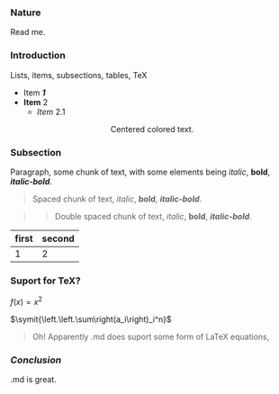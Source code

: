 
### Nature

Read me.

### **Introduction**

Lists, items, subsections, tables, TeX

* Item ***1***
* **Item** 2
   * *Item* 2.1
   
<p style="text-align:center; color=blue">Centered colored text.</p>
   
### Subsection
   
Paragraph, some chunk of text, with some elements being *italic*, **bold**, ***italic-bold***.

> Spaced chunk of text, *italic*, **bold**, ***italic-bold***.

>> Double spaced chunk of text, *italic*, **bold**, ***italic-bold***.

| first | second |
|---|---|
| 1 | 2 |

### Suport for TeX?

$f(x)=x^2$

$\symit{\left.\left.\sum\right(a_i\right)_i^n}$

> Oh! Apparently .md does suport some form of LaTeX equations,

### *Conclusion*

.md is great.
